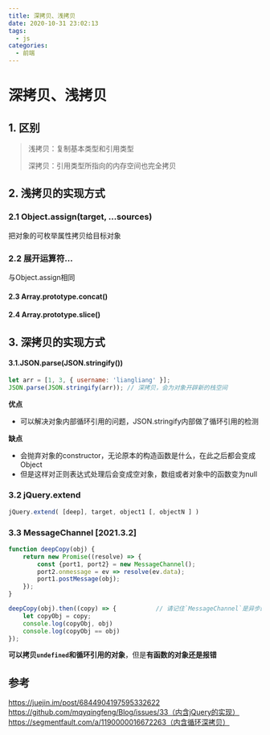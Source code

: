 ```yaml
---
title: 深拷贝、浅拷贝
date: 2020-10-31 23:02:13
tags:
  - js
categories:
  - 前端
---
```

# 深拷贝、浅拷贝

## 1. 区别

> 浅拷贝：复制基本类型和引用类型
>
> 深拷贝：引用类型所指向的内存空间也完全拷贝

<!--more-->

## 2. 浅拷贝的实现方式

### 2.1 Object.assign(target, ...sources)

把对象的可枚举属性拷贝给目标对象

### 2.2 展开运算符...

与Object.assign相同

#### 2.3 Array.prototype.concat()

#### 2.4 Array.prototype.slice()

## 3.  深拷贝的实现方式

#### 3.1.JSON.parse(JSON.stringify())

```js
let arr = [1, 3, { username: 'liangliang' }];
JSON.parse(JSON.stringify(arr)); // 深拷贝，会为对象开辟新的栈空间
```

**优点**

- 可以解决对象内部循环引用的问题，JSON.stringify内部做了循环引用的检测

**缺点**

- 会抛弃对象的constructor，无论原本的构造函数是什么，在此之后都会变成Object
- 但是这样对正则表达式处理后会变成空对象，数组或者对象中的函数变为null

### 3.2 jQuery.extend

```javascript
jQuery.extend( [deep], target, object1 [, objectN ] )
```

### 3.3 MessageChannel  [2021.3.2]

```js
function deepCopy(obj) {
    return new Promise((resolve) => {
        const {port1, port2} = new MessageChannel();
        port2.onmessage = ev => resolve(ev.data);
        port1.postMessage(obj);
    });
}

deepCopy(obj).then((copy) => {           // 请记住`MessageChannel`是异步的这个前提！
    let copyObj = copy;
    console.log(copyObj, obj)
    console.log(copyObj == obj)
});
```

**可以拷贝`undefined`和循环引用的对象**，但是**有函数的对象还是报错**

## 参考

https://juejin.im/post/6844904197595332622
https://github.com/mqyqingfeng/Blog/issues/33（内含jQuery的实现）
https://segmentfault.com/a/1190000016672263（内含循环深拷贝）

